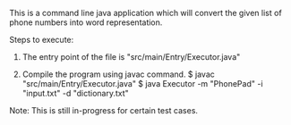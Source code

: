 This is a command line java application which will convert the given list of phone numbers into word representation.

Steps to execute:
 
 1. The entry point of the file is "src/main/Entry/Executor.java"
    
 2. Compile the program using javac command.
     $ javac "src/main/Entry/Executor.java" 
     $ java Executor -m "PhonePad" -i "input.txt" -d "dictionary.txt"
 
 
 
 Note: This is still in-progress for certain test cases.

